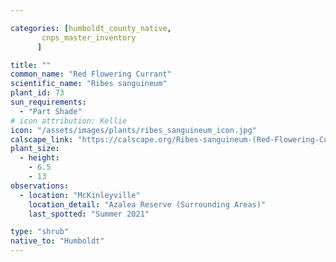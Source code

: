 ```yaml
---

categories: [humboldt_county_native,
       cnps_master_inventory
      ]

title: ""
common_name: "Red Flowering Currant"
scientific_name: "Ribes sanguineum"
plant_id: 73
sun_requirements:
  - "Part Shade"
# icon attribution: Kellie 
icon: "/assets/images/plants/ribes_sanguineum_icon.jpg"
calscape_link: "https://calscape.org/Ribes-sanguineum-(Red-Flowering-Currant)"
plant_size:
  - height: 
    - 6.5
    - 13
observations: 
  - location: "McKinleyville"
    location_detail: "Azalea Reserve (Surrounding Areas)"
    last_spotted: "Summer 2021"

type: "shrub"
native_to: "Humboldt"
---
```


